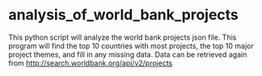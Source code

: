 # analysis_of_world_bank_projects

This python script will analyze the world bank projects json file.
This program will find the top 10 countries with most projects, the top 10 major project themes, 
and fill in any missing data. Data can be retrieved again from http://search.worldbank.org/api/v2/projects
